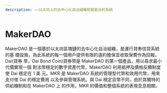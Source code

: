 ```yaml
---
description: ——以太坊上的去中心化自治組織和智能合約系統
---
```


# MakerDAO

MakerDAO 是一個基於以太坊區塊鏈的去中心化自治組織，是運行貸券信貸系統的基 礎設施，為此系統的每一個用戶提供有限的違約擔保並收取保費作為回報。Dai\(貸券 幣，Dai Bond Coin\)貸券幣是 MakerDAO 的第一個產品，用以尋求最小代價實現一個 對法幣穩定的數字資產代幣，MakerDAO 利用抵押及價格反饋制度使 Dai 穩定在 1 美 元。MKR 是 MakerDAO 系統的管理型代幣和效用代幣，用來支付借 Dai 的穩定費用 以及參與管理系統。與 Dai 穩定貨幣不同，由於其獨特的供給機制和在 MakerDAO 上 的作用，MKR 的價值和整個系統的表現息息相關。

